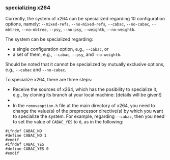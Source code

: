 ### 

### specializing x264

Currently, the system of x264 can be specialized regarding 10 configuration options, namely: 
`--mixed-refs`, `--no-mixed-refs`, `--cabac`, `--no-cabac`, `--mbtree`, `--no-mbtree`, `--psy`, `--no-psy`, `--weightb`, `--no-weightb`.

The system can be specialized regarding:
- a single configuration option, e.g., `--cabac`, or 
- a set of them, e.g., `--cabac`, `--psy`, and `-no-weightb`. 

Should be noted that it cannot be specialized by mutually exclusive options, e.g., `--cabac` and `--no-cabac`. 

To specialize x264, there are three steps:
- Receive the sources of x264, which has the posibility to specialize it, e.g., by cloning its branch at your local machine: [details will be given!] 
- [comment]: <>  (`git clone -b x264-rmv https://github.com/ternava/x264.git`)
- In the `removeoption.h` file at the main directory of x264, you need to change the value(s) of the preprocessor directive(s) by which you want to specialize the system. For example, regarding `--cabac`, then you need to set the value of `CABAC_YES` to `0`, as in the following:
```
#ifndef CABAC_NO
#define CABAC_NO 1
#endif
#ifndef CABAC_YES
#define CABAC_YES 0
#endif
```
